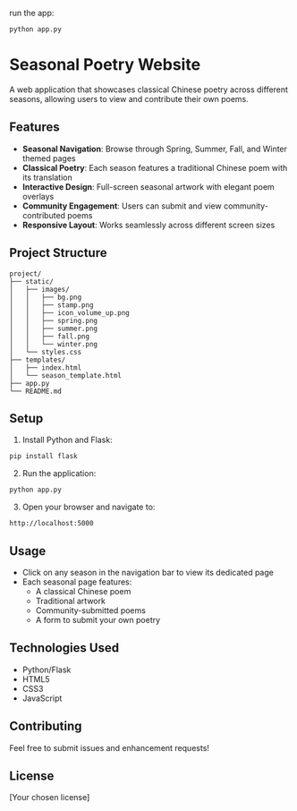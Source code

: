 run the app:
```
python app.py
```
# Seasonal Poetry Website

A web application that showcases classical Chinese poetry across different seasons, allowing users to view and contribute their own poems.

## Features

- **Seasonal Navigation**: Browse through Spring, Summer, Fall, and Winter themed pages
- **Classical Poetry**: Each season features a traditional Chinese poem with its translation
- **Interactive Design**: Full-screen seasonal artwork with elegant poem overlays
- **Community Engagement**: Users can submit and view community-contributed poems
- **Responsive Layout**: Works seamlessly across different screen sizes

## Project Structure

```
project/
├── static/
│   ├── images/
│   │   ├── bg.png
│   │   ├── stamp.png
│   │   ├── icon_volume_up.png
│   │   ├── spring.png
│   │   ├── summer.png
│   │   ├── fall.png
│   │   └── winter.png
│   └── styles.css
├── templates/
│   ├── index.html
│   └── season_template.html
├── app.py
└── README.md
```

## Setup

1. Install Python and Flask:
```bash
pip install flask
```

2. Run the application:
```bash
python app.py
```

3. Open your browser and navigate to:
```
http://localhost:5000
```

## Usage

- Click on any season in the navigation bar to view its dedicated page
- Each seasonal page features:
  - A classical Chinese poem
  - Traditional artwork
  - Community-submitted poems
  - A form to submit your own poetry

## Technologies Used

- Python/Flask
- HTML5
- CSS3
- JavaScript

## Contributing

Feel free to submit issues and enhancement requests!

## License

[Your chosen license]